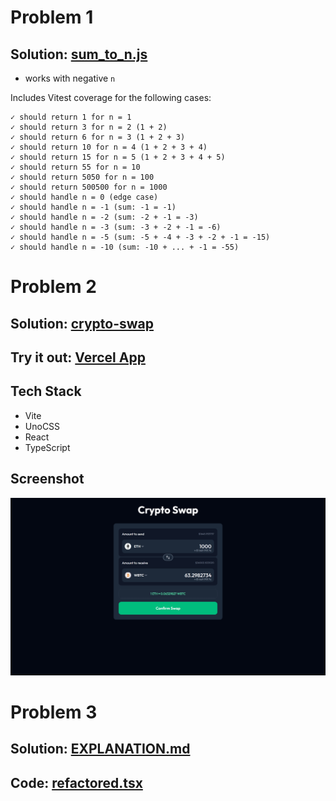 # Problem 1

## Solution: [sum_to_n.js](src/problem1/sum_to_n.js)

- works with negative `n`

Includes Vitest coverage for the following cases:
```
✓ should return 1 for n = 1  
✓ should return 3 for n = 2 (1 + 2)  
✓ should return 6 for n = 3 (1 + 2 + 3)  
✓ should return 10 for n = 4 (1 + 2 + 3 + 4)  
✓ should return 15 for n = 5 (1 + 2 + 3 + 4 + 5)  
✓ should return 55 for n = 10  
✓ should return 5050 for n = 100  
✓ should return 500500 for n = 1000  
✓ should handle n = 0 (edge case)  
✓ should handle n = -1 (sum: -1 = -1)  
✓ should handle n = -2 (sum: -2 + -1 = -3)  
✓ should handle n = -3 (sum: -3 + -2 + -1 = -6)  
✓ should handle n = -5 (sum: -5 + -4 + -3 + -2 + -1 = -15)  
✓ should handle n = -10 (sum: -10 + ... + -1 = -55)
```

# Problem 2

## Solution: [crypto-swap](src/problem2/crypto-swap)

## Try it out: [Vercel App](https://crypto-swap-hazel.vercel.app/)

## Tech Stack

*   Vite
*   UnoCSS
*   React
*   TypeScript

## Screenshot
![Screenshot](src/problem2/SCREENSHOT.png)

# Problem 3
## Solution: [EXPLANATION.md](src/problem3/EXPLANATION.md)
## Code: [refactored.tsx](src/problem3/refactored.tsx)